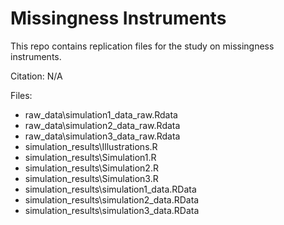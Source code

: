 # Missingness Instruments
This repo contains replication files for the study on missingness instruments.

Citation:
N/A

Files:
- raw_data\simulation1_data_raw.Rdata
- raw_data\simulation2_data_raw.Rdata
- raw_data\simulation3_data_raw.Rdata
- simulation_results\Illustrations.R
- simulation_results\Simulation1.R
- simulation_results\Simulation2.R
- simulation_results\Simulation3.R
- simulation_results\simulation1_data.RData
- simulation_results\simulation2_data.RData
- simulation_results\simulation3_data.RData
